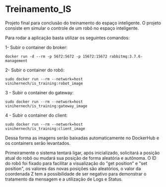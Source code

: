 # Treinamento_IS

Projeto final para conclusão do treinamento do espaço inteligente.
O projeto consiste em simular o controle de um robô no espaço inteligente.

Para rodar a aplicação basta utilizar os seguintes comandos:

1- Subir o container do broker:
  
    docker run -d --rm -p 5672:5672 -p 15672:15672 rabbitmq:3.7.6-management

2- Subir o container do robô:

    sudo docker run --rm --network=host vinihernech/is_training:robot_image
  
3 - Subir o container do gateway:

    sudo docker run --rm --network=host vinihernech/is_training:gateway_image

4 - Subir o container do client:

    sudo docker run --rm --network=host vinihernech/is_training:client_image

Dessa forma as imagens serão baixadas automaticamente no DockerHub e os containers serão levantados. 

Primeiramente o sistema tentará ligar, após inicializado, solicitará a posição atual do robô ou mudará sua posição de forma aleatória e autônoma. O ID do robô foi fixado para facilitar a visualização do "get position" e "set position", os valores das novas posições são aleatórios, o valor da coordenada Z tem a possibilidade de ser negativo para demonstrar o tratamento da mensagem e a utilização de Logs e Status. 
